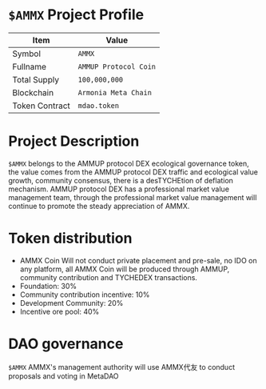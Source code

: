 # `$AMMX` Project Profile

|Item | Value|
|--|--|
| Symbol | `AMMX` |
| Fullname | `AMMUP Protocol Coin` |
| Total Supply | `100,000,000` |
| Blockchain | `Armonia Meta Chain`|
| Token Contract | `mdao.token` |

# Project Description
`$AMMX` belongs to the AMMUP protocol DEX ecological governance token, the value comes from the AMMUP protocol DEX traffic and ecological value growth, community consensus, there is a desTYCHEtion of deflation mechanism. AMMUP protocol DEX has a professional market value management team, through the professional market value management will continue to promote the steady appreciation of AMMX.

# Token distribution

* AMMX Coin Will not conduct private placement and pre-sale, no IDO on any platform, all AMMX Coin will be produced through AMMUP, community contribution and TYCHEDEX transactions.
* Foundation: 30%
* Community contribution incentive: 10%
* Development Community: 20%
* Incentive ore pool: 40%
  
# DAO governance

`$AMMX` AMMX's management authority will use AMMX代友 to conduct proposals and voting in MetaDAO